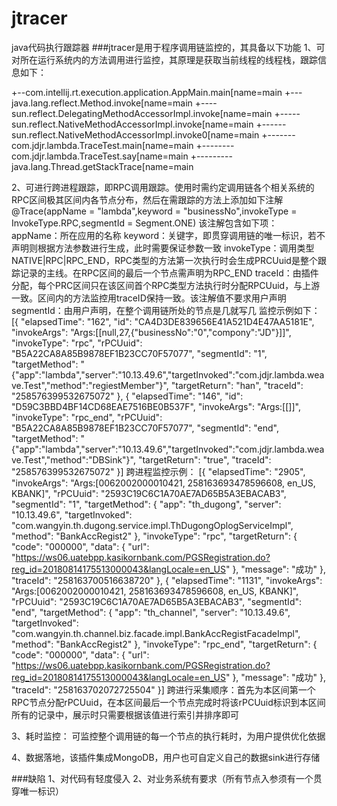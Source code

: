 # jtracer
java代码执行跟踪器
###jtracer是用于程序调用链监控的，其具备以下功能
1、可对所在运行系统内的方法调用进行监控，其原理是获取当前线程的线程栈，跟踪信息如下：

+--com.intellij.rt.execution.application.AppMain.main[name=main
+---java.lang.reflect.Method.invoke[name=main
+----sun.reflect.DelegatingMethodAccessorImpl.invoke[name=main
+-----sun.reflect.NativeMethodAccessorImpl.invoke[name=main
+------sun.reflect.NativeMethodAccessorImpl.invoke0[name=main
+-------com.jdjr.lambda.TraceTest.main[name=main
+--------com.jdjr.lambda.TraceTest.say[name=main
+---------java.lang.Thread.getStackTrace[name=main

2、可进行跨进程跟踪，即RPC调用跟踪。使用时需约定调用链各个相关系统的RPC区间极其区间内各节点分布，然后在需跟踪的方法上添加如下注解
@Trace(appName = "lambda",keyword = "businessNo",invokeType = InvokeType.RPC,segmentId = Segment.ONE)
该注解包含如下项：
    appName：所在应用的名称
    keyword：关键字，即贯穿调用链的唯一标识，若不声明则根据方法参数进行生成，此时需要保证参数一致
    invokeType：调用类型NATIVE|RPC|RPC_END，RPC类型的方法第一次执行时会生成PRCUuid是整个跟踪记录的主线。在RPC区间的最后一个节点需声明为RPC_END
    traceId：由插件分配，每个PRC区间只在该区间首个RPC类型方法执行时分配RPCUuid，与上游一致。区间内的方法监控用traceID保持一致。该注解值不要求用户声明
    segmentId：由用户声明，在整个调用链所处的节点是几就写几
监控示例如下：
[{
	"elapsedTime": "162",
	"id": "CA4D3DE839656E41A521D4E47AA5181E",
	"invokeArgs": "Args:[[null,27,{\"businessNo\":\"0\",\"compony\":\"JD\"}]]",
	"invokeType": "rpc",
	"rPCUuid": "B5A22CA8A85B9878EF1B23CC70F57077",
	"segmentId": "1",
	"targetMethod": "{\"app\":\"lambda\",\"server\":\"10.13.49.6\",\"targetInvoked\":\"com.jdjr.lambda.weave.Test\",\"method\":\"regiestMember\"}",
	"targetReturn": "han",
	"traceId": "258576399532675072"
}, {
	"elapsedTime": "146",
	"id": "D59C3BBD4BF14CD68EAE7516BE0B537F",
	"invokeArgs": "Args:[[]]",
	"invokeType": "rpc_end",
	"rPCUuid": "B5A22CA8A85B9878EF1B23CC70F57077",
	"segmentId": "end",
	"targetMethod": "{\"app\":\"lambda\",\"server\":\"10.13.49.6\",\"targetInvoked\":\"com.jdjr.lambda.weave.Test\",\"method\":\"DBSink\"}",
	"targetReturn": "true",
	"traceId": "258576399532675072"
}]
跨进程监控示例：
[{
	"elapsedTime": "2905",
	"invokeArgs": "Args:[0062002000010421, 258163693478596608, en_US, KBANK]",
	"rPCUuid": "2593C19C6C1A70AE7AD65B5A3EBACAB3",
	"segmentId": "1",
	"targetMethod": {
		"app": "th_dugong",
		"server": "10.13.49.6",
		"targetInvoked": "com.wangyin.th.dugong.service.impl.ThDugongOplogServiceImpl",
		"method": "BankAccRegist2"
	},
	"invokeType": "rpc",
	"targetReturn": {
		"code": "000000",
		"data": {
			"url": "https://ws06.uatebpp.kasikornbank.com/PGSRegistration.do?reg_id=20180814175513000043&langLocale=en_US"
		},
		"message": "成功"
	},
	"traceId": "258163700516638720"
}, {
	"elapsedTime": "1131",
	"invokeArgs": "Args:[0062002000010421, 258163693478596608, en_US, KBANK]",
	"rPCUuid": "2593C19C6C1A70AE7AD65B5A3EBACAB3",
	"segmentId": "end",
	"targetMethod": {
		"app": "th_channel",
		"server": "10.13.49.6",
		"targetInvoked": "com.wangyin.th.channel.biz.facade.impl.BankAccRegistFacadeImpl",
		"method": "BankAccRegist2"
	},
	"invokeType": "rpc_end",
	"targetReturn": {
		"code": "000000",
		"data": {
			"url": "https://ws06.uatebpp.kasikornbank.com/PGSRegistration.do?reg_id=20180814175513000043&langLocale=en_US"
		},
		"message": "成功"
	},
	"traceId": "258163702072725504"
}]
跨进行采集顺序：首先为本区间第一个RPC节点分配rPCUuid，在本区间最后一个节点完成时将该rPCUuid标识到本区间所有的记录中，展示时只需要根据该值进行索引并排序即可

3、耗时监控：
可监控整个调用链的每一个节点的执行耗时，为用户提供优化依据

4、数据落地，该插件集成MongoDB，用户也可自定义自己的数据sink进行存储

###缺陷
1、对代码有轻度侵入
2、对业务系统有要求（所有节点入参须有一个贯穿唯一标识）
